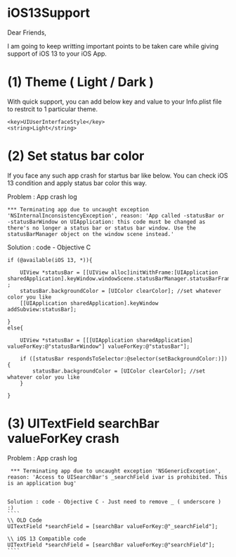# iOS13Support

Dear Friends,

I am going to keep writting important points to be taken care while giving support of iOS 13 to your iOS App.

# (1) Theme ( Light / Dark )
With quick support, you can add below key and value to your Info.plist file to restrcit to 1 particular theme.
```
<key>UIUserInterfaceStyle</key>
<string>Light</string>
```

# (2) Set status bar color 
If you face any such app crash for startus bar like below. You can check iOS 13 condition and apply status bar color this way.

Problem : App crash log
````
*** Terminating app due to uncaught exception 'NSInternalInconsistencyException', reason: 'App called -statusBar or -statusBarWindow on UIApplication: this code must be changed as there's no longer a status bar or status bar window. Use the statusBarManager object on the window scene instead.'
````

Solution : code - Objective C
````
if (@available(iOS 13, *)){

    UIView *statusBar = [[UIView alloc]initWithFrame:[UIApplication sharedApplication].keyWindow.windowScene.statusBarManager.statusBarFrame] ;
    statusBar.backgroundColor = [UIColor clearColor]; //set whatever color you like
    [[UIApplication sharedApplication].keyWindow addSubview:statusBar];

}
else{
    
    UIView *statusBar = [[[UIApplication sharedApplication] valueForKey:@"statusBarWindow"] valueForKey:@"statusBar"];
    
    if ([statusBar respondsToSelector:@selector(setBackgroundColor:)]) {
        statusBar.backgroundColor = [UIColor clearColor]; //set whatever color you like
    }
    
}
`````

# (3) UITextField searchBar valueForKey crash

Problem : App crash log
`````
 *** Terminating app due to uncaught exception 'NSGenericException', reason: 'Access to UISearchBar's _searchField ivar is prohibited. This is an application bug'


Solution : code - Objective C - Just need to remove _ ( underscore ) :)
````
\\ OLD Code 
UITextField *searchField = [searchBar valueForKey:@"_searchField"]; 

\\ iOS 13 Compatible code
UITextField *searchField = [searchBar valueForKey:@"searchField"];
````
